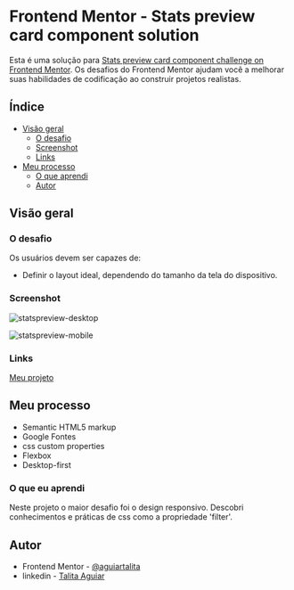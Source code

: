 # Frontend Mentor - Stats preview card component solution

Esta é uma solução para [Stats preview card component challenge on Frontend Mentor](https://www.frontendmentor.io/challenges/stats-preview-card-component-8JqbgoU62). Os desafios do Frontend Mentor ajudam você a melhorar suas habilidades de codificação ao construir projetos realistas.

## Índice

- [Visão geral](#Visão-geral)
  - [O desafio](#O-desafio)
  - [Screenshot](#Screenshot)
  - [Links](#Links)
- [Meu processo](#Meu-processo)
    - [O que aprendi](#O-que-eu-aprendi)
    - [Autor](#Autor)


## Visão geral 

### O desafio

Os usuários devem ser capazes de: 
- Definir o layout ideal, dependendo do tamanho da tela do dispositivo. 

### Screenshot
![statspreview-desktop](https://user-images.githubusercontent.com/87323173/132592635-40694b81-6eeb-46dc-9071-3be540bb674c.png)

![statspreview-mobile](https://user-images.githubusercontent.com/87323173/132593967-24a1bb60-1d40-4212-ab9b-9b22b1a44a2f.png)

### Links 
[Meu projeto](https://aguiartalita.github.io/statscardpreview/)

## Meu processo

- Semantic HTML5 markup
- Google Fontes
- css custom properties
- Flexbox
- Desktop-first 

### O que eu aprendi
Neste projeto o maior desafio foi o design responsivo. Descobri conhecimentos e práticas de css como a propriedade 'filter'.

## Autor 

- Frontend Mentor - [@aguiartalita](https://www.frontendmentor.io/profile/aguiartalita)
 - linkedin - [Talita Aguiar](https://www.linkedin.com/in/talita-aguiar/)


